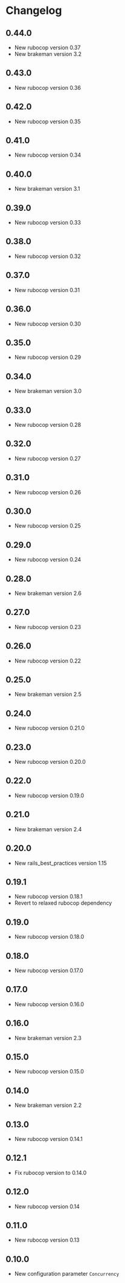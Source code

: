 # Changelog

## 0.44.0

* New rubocop version 0.37
* New brakeman version 3.2

## 0.43.0

* New rubocop version 0.36

## 0.42.0

* New rubocop version 0.35

## 0.41.0

* New rubocop version 0.34

## 0.40.0

* New brakeman version 3.1

## 0.39.0

* New rubocop version 0.33

## 0.38.0

* New rubocop version 0.32

## 0.37.0

* New rubocop version 0.31

## 0.36.0

* New rubocop version 0.30

## 0.35.0

* New rubocop version 0.29

## 0.34.0

* New brakeman version 3.0

## 0.33.0

* New rubocop version 0.28

## 0.32.0

* New rubocop version 0.27

## 0.31.0

* New rubocop version 0.26

## 0.30.0

* New rubocop version 0.25

## 0.29.0

* New rubocop version 0.24

## 0.28.0

* New brakeman version 2.6

## 0.27.0

* New rubocop version 0.23

## 0.26.0

* New rubocop version 0.22

## 0.25.0

* New brakeman version 2.5

## 0.24.0

* New rubocop version 0.21.0

## 0.23.0

* New rubocop version 0.20.0

## 0.22.0

* New rubocop version 0.19.0

## 0.21.0

* New brakeman version 2.4

## 0.20.0

* New rails_best_practices version 1.15

## 0.19.1

* New rubocop version 0.18.1
* Revert to relaxed rubocop dependency

## 0.19.0

* New rubocop version 0.18.0

## 0.18.0

* New rubocop version 0.17.0

## 0.17.0

* New rubocop version 0.16.0

## 0.16.0

* New brakeman version 2.3

## 0.15.0

* New rubocop version 0.15.0

## 0.14.0

* New brakeman version 2.2

## 0.13.0

* New rubocop version 0.14.1

## 0.12.1

* Fix rubocop version to 0.14.0

## 0.12.0

* New rubocop version 0.14

## 0.11.0

* New rubocop version 0.13

## 0.10.0

* New configuration parameter `Concurrency`
